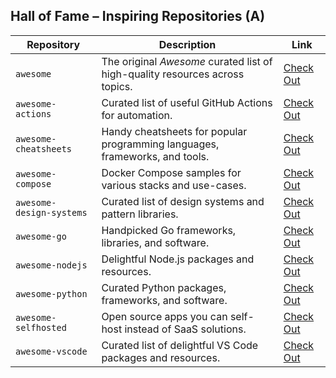 ## Hall of Fame – Inspiring Repositories (A)

| **Repository**                          | **Description**                                                                 | **Link** |
|-----------------------------------------|---------------------------------------------------------------------------------|----------|
| `awesome`                               | The original *Awesome* curated list of high-quality resources across topics.   | [Check Out](https://github.com/sindresorhus/awesome) |
| `awesome-actions`                       | Curated list of useful GitHub Actions for automation.                          | [Check Out](https://github.com/sdras/awesome-actions) |
| `awesome-cheatsheets`                   | Handy cheatsheets for popular programming languages, frameworks, and tools.    | [Check Out](https://github.com/LeCoupa/awesome-cheatsheets) |
| `awesome-compose`                       | Docker Compose samples for various stacks and use-cases.                       | [Check Out](https://github.com/docker/awesome-compose) |
| `awesome-design-systems`                | Curated list of design systems and pattern libraries.                          | [Check Out](https://github.com/alexpate/awesome-design-systems) |
| `awesome-go`                            | Handpicked Go frameworks, libraries, and software.                             | [Check Out](https://github.com/avelino/awesome-go) |
| `awesome-nodejs`                        | Delightful Node.js packages and resources.                                     | [Check Out](https://github.com/sindresorhus/awesome-nodejs) |
| `awesome-python`                        | Curated Python packages, frameworks, and software.                             | [Check Out](https://github.com/vinta/awesome-python) |
| `awesome-selfhosted`                    | Open source apps you can self-host instead of SaaS solutions.                  | [Check Out](https://github.com/awesome-selfhosted/awesome-selfhosted) |
| `awesome-vscode`                        | Curated list of delightful VS Code packages and resources.                     | [Check Out](https://github.com/viatsko/awesome-vscode) |


